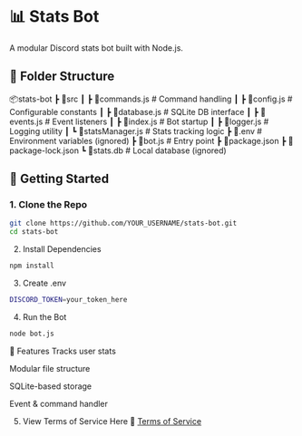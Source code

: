 # 📊 Stats Bot

A modular Discord stats bot built with Node.js.

## 📁 Folder Structure

📦stats-bot
┣ 📂src
┃ ┣ 📜commands.js # Command handling
┃ ┣ 📜config.js # Configurable constants
┃ ┣ 📜database.js # SQLite DB interface
┃ ┣ 📜events.js # Event listeners
┃ ┣ 📜index.js # Bot startup
┃ ┣ 📜logger.js # Logging utility
┃ ┗ 📜statsManager.js # Stats tracking logic
┣ 📜.env # Environment variables (ignored)
┣ 📜bot.js # Entry point
┣ 📜package.json
┣ 📜package-lock.json
┗ 📜stats.db # Local database (ignored)


## 🚀 Getting Started

### 1. Clone the Repo
```bash
git clone https://github.com/YOUR_USERNAME/stats-bot.git
cd stats-bot
```

2. Install Dependencies
```bash
npm install
```

3. Create .env
```bash
DISCORD_TOKEN=your_token_here
```

4. Run the Bot
```bash
node bot.js
```

🧠 Features
Tracks user stats

Modular file structure

SQLite-based storage

Event & command handler

5. View Terms of Service Here
📜 [Terms of Service](./TOS.md)
